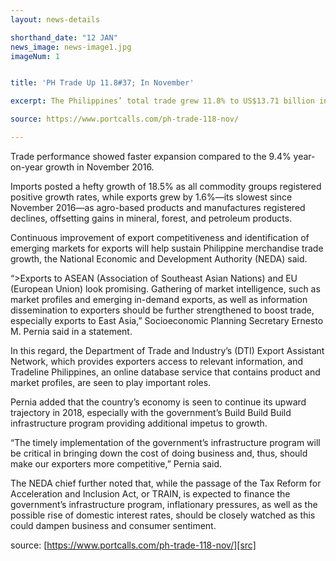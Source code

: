 ```yaml
---
layout: news-details

shorthand_date: "12 JAN"
news_image: news-image1.jpg
imageNum: 1


title: 'PH Trade Up 11.8#37; In November'

excerpt: The Philippines’ total trade grew 11.8% to US$13.71 billion in November 2017 from $12.26 billion in the same month in 2016, pushing year-to-date growth to 9.9%, according to the Philippine Statistics Authority (PSA).

source: https://www.portcalls.com/ph-trade-118-nov/

---
```


Trade performance showed faster expansion compared to the 9.4% year-on-year growth in November 2016.

Imports posted a hefty growth of 18.5% as all commodity groups registered positive growth rates, while exports grew by 1.6%—its slowest since November 2016—as agro-based products and manufactures registered declines, offsetting gains in mineral, forest, and petroleum products.

Continuous improvement of export competitiveness and identification of emerging markets for exports will help sustain Philippine merchandise trade growth, the National Economic and Development Authority (NEDA) said.

“>Exports to ASEAN (Association of Southeast Asian Nations) and EU (European Union) look promising. Gathering of market intelligence, such as market profiles and emerging in-demand exports, as well as information dissemination to exporters should be further strengthened to boost trade, especially exports to East Asia,” Socioeconomic Planning Secretary Ernesto M. Pernia said in a statement.

In this regard, the Department of Trade and Industry’s (DTI) Export Assistant Network, which provides exporters access to relevant information, and Tradeline Philippines, an online database service that contains product and market profiles, are seen to play important roles.

Pernia added that the country’s economy is seen to continue its upward trajectory in 2018, especially with the government’s Build Build Build infrastructure program providing additional impetus to growth.

“The timely implementation of the government’s infrastructure program will be critical in bringing down the cost of doing business and, thus, should make our exporters more competitive,” Pernia said.

The NEDA chief further noted that, while the passage of the Tax Reform for Acceleration and Inclusion Act, or TRAIN, is expected to finance the government’s infrastructure program, inflationary pressures, as well as the possible rise of domestic interest rates, should be closely watched as this could dampen business and consumer sentiment.


source: [https://www.portcalls.com/ph-trade-118-nov/][src]

[src]: https://www.portcalls.com/ph-trade-118-nov/

